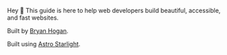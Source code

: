 Hey 👋 This guide is here to help web developers build beautiful, accessible, and fast websites.

Built by [Bryan Hogan](https://bryanhogan.com/).

Built using [Astro Starlight](https://starlight.astro.build/getting-started/).